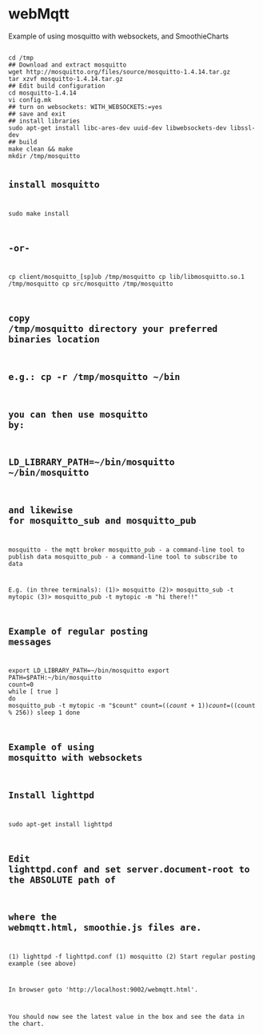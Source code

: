 # webMqtt
Example of using mosquitto with websockets, and SmoothieCharts

<code>
cd /tmp
## Download and extract mosquitto
wget http://mosquitto.org/files/source/mosquitto-1.4.14.tar.gz
tar xzvf mosquitto-1.4.14.tar.gz
## Edit build configuration
cd mosquitto-1.4.14
vi config.mk
## turn on websockets: WITH_WEBSOCKETS:=yes 
## save and exit
## install libraries
sudo apt-get install libc-ares-dev uuid-dev libwebsockets-dev libssl-dev
## build 
make clean && make
mkdir /tmp/mosquitto

## install mosquitto
sudo make install
## -or-
cp client/mosquitto_[sp]ub /tmp/mosquitto
cp lib/libmosquitto.so.1 /tmp/mosquitto
cp src/mosquitto /tmp/mosquitto
## copy /tmp/mosquitto directory your preferred binaries location
##   e.g.: cp -r /tmp/mosquitto ~/bin
## you can then use mosquitto by:
##   LD_LIBRARY_PATH=~/bin/mosquitto ~/bin/mosquitto
## and likewise for mosquitto_sub and mosquitto_pub

mosquitto - the mqtt broker
mosquitto_pub - a command-line tool to publish data
mosquitto_pub - a command-line tool to subscribe to data

E.g. (in three terminals):
(1)> mosquitto
(2)> mosquitto_sub -t mytopic
(3)> mosquitto_pub -t mytopic -m "hi there!!"


## Example of regular posting messages
export LD_LIBRARY_PATH=~/bin/mosquitto
export PATH=$PATH:~/bin/mosquitto
count=0
while [ true ]
do 
  mosquitto_pub -t mytopic -m "$count"
  count=$((count + 1))
  count=$((count % 256))
  sleep 1
done


## Example of using mosquitto with websockets
## Install lighttpd
sudo apt-get install lighttpd
## Edit lighttpd.conf and set server.document-root to the ABSOLUTE path of
##   where the webmqtt.html, smoothie.js files are.
(1) lighttpd -f lighttpd.conf
(1) mosquitto
(2) Start regular posting example (see above)

In browser goto 'http://localhost:9002/webmqtt.html'.

You should now see the latest value in the box and see the data in the chart.
</code>






